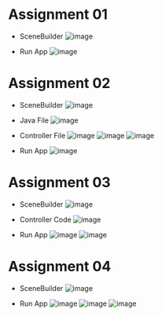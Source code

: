 # Assignment 01 
- SceneBuilder
![image](https://github.com/user-attachments/assets/a42f5628-da95-4c0f-8210-440eea537bd7)

- Run App 
![image](https://github.com/user-attachments/assets/2262b492-3a2a-40da-8078-134bceac07c2)

# Assignment 02
- SceneBuilder
![image](https://github.com/user-attachments/assets/fa02089c-ad53-4579-bb3e-ae86f9315b2a)

- Java File
 ![image](https://github.com/user-attachments/assets/4f3d370a-5426-4b6f-b709-599fb613b78d)

- Controller File
![image](https://github.com/user-attachments/assets/fc5e7ecb-e93b-4ccd-aa7c-ba3a9527867c)
![image](https://github.com/user-attachments/assets/e05944db-97cf-439c-ae0f-c745f22bf6aa)
![image](https://github.com/user-attachments/assets/6a0f5c94-3162-450e-a387-9d8be836183a)

- Run App
![image](https://github.com/user-attachments/assets/4b34d6f2-5a2f-4241-a0a9-5948e5c521c0)


# Assignment 03
- SceneBuilder
![image](https://github.com/user-attachments/assets/6aecb45e-e9b3-4ab1-a928-e38d78ffa9ac)
 
- Controller Code
![image](https://github.com/user-attachments/assets/f6cfc5ea-aa70-455c-b5b4-d99f4ff35366)

- Run App
![image](https://github.com/user-attachments/assets/c4b7c17f-715d-44fd-a253-f92ee6876a63)
![image](https://github.com/user-attachments/assets/e509e46b-8476-4c88-919b-9d3b030c5ec2)

# Assignment 04
- SceneBuilder
![image](https://github.com/user-attachments/assets/9dae6aad-7fc4-4e52-853e-4af214d5af02)

- Run App
![image](https://github.com/user-attachments/assets/939ad59d-f988-4f42-b5e3-34c4e5a5f0b6)
![image](https://github.com/user-attachments/assets/0dedc2cd-141d-4e53-b545-4c43982d6522)
![image](https://github.com/user-attachments/assets/d571c014-dd30-481b-985f-4e0f2b575764)







     

